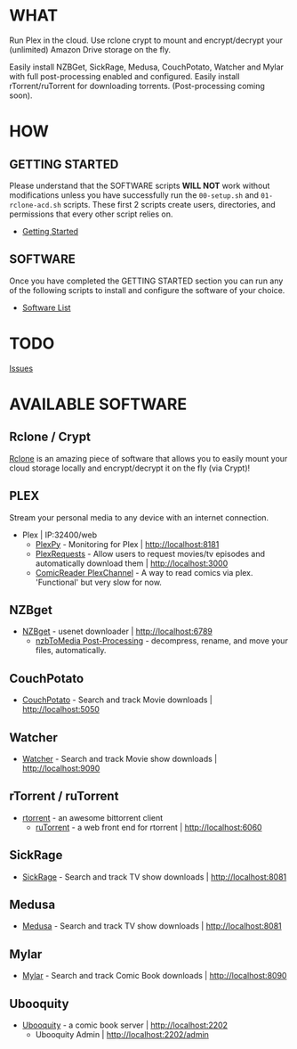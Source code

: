 # WHAT
Run Plex in the cloud. Use rclone crypt to mount and encrypt/decrypt your (unlimited) Amazon Drive storage on the fly.

Easily install NZBGet, SickRage, Medusa, CouchPotato, Watcher and Mylar with full post-processing enabled and configured.
Easily install rTorrent/ruTorrent for downloading torrents. (Post-processing coming soon).

# HOW
## GETTING STARTED
Please understand that the SOFTWARE scripts **WILL NOT** work without modifications unless you have successfully run the `00-setup.sh` and `01-rclone-acd.sh` scripts. These first 2 scripts create users, directories, and permissions that every other script relies on.

* [Getting Started](https://github.com/chrisanthropic/PlexInTheCloud/wiki/Getting_Started)

## SOFTWARE
Once you have completed the GETTING STARTED section you can run any of the following scripts to install and configure the software of your choice.

* [Software List](https://github.com/chrisanthropic/PlexInTheCloud/wiki/SOFTWARE%20LIST)

# TODO
[Issues](https://github.com/chrisanthropic/PlexInTheCloud/issues?q=is%3Aopen+is%3Aissue+label%3Aenhancement)

# AVAILABLE SOFTWARE
## Rclone / Crypt
[Rclone](https://github.com/ncw/rclone) is an amazing piece of software that allows you to easily mount your cloud storage locally and encrypt/decrypt it on the fly (via Crypt)!

## PLEX
Stream your personal media to any device with an internet connection.
- Plex | IP:32400/web
  - [PlexPy](https://github.com/JonnyWong16/plexpy) - Monitoring for Plex | [http://localhost:8181](http://localhost:8181)
  - [PlexRequests](https://github.com/lokenx/plexrequests-meteor) - Allow users to request movies/tv episodes and automatically download them | [http://localhost:3000](http://localhost:3000)
  - [ComicReader PlexChannel](https://github.com/coryo/ComicReader.bundle) - A way to read comics via plex. 'Functional' but very slow for now.

## NZBget
- [NZBget](http://nzbget.net/) - usenet downloader | [http://localhost:6789](http://localhost:6789)
    - [nzbToMedia Post-Processing](https://github.com/clinton-hall/nzbToMedia) - decompress, rename, and move your files, automatically.

## CouchPotato
- [CouchPotato](https://github.com/CouchPotato/CouchPotatoServer) - Search and track Movie downloads | [http://localhost:5050](http://localhost:5050)

## Watcher
- [Watcher](https://github.com/nosmokingbandit/watcher) - Search and track Movie show downloads | [http://localhost:9090](http://localhost:9090)

## rTorrent / ruTorrent
- [rtorrent](https://github.com/rakshasa/rtorrent) - an awesome bittorrent client
  - [ruTorrent](https://github.com/Novik/ruTorrent) - a web front end for rtorrent | [http://localhost:6060](http://localhost:6060)

## SickRage
- [SickRage](https://github.com/SickRage/SickRage) - Search and track TV show downloads | [http://localhost:8081](http://localhost:8081)

## Medusa
- [Medusa](https://github.com/pymedusa/Medusa) - Search and track TV show downloads | [http://localhost:8081](http://localhost:8081)

## Mylar
- [Mylar](https://github.com/evilhero/mylar) - Search and track Comic Book downloads | [http://localhost:8090](http://localhost:8090)

## Ubooquity
- [Ubooquity](https://vaemendis.net/ubooquity/) - a comic book server | [http://localhost:2202](http://localhost:2202)
    - Ubooquity Admin | [http://localhost:2202/admin](http://localhost:2202/admin)




